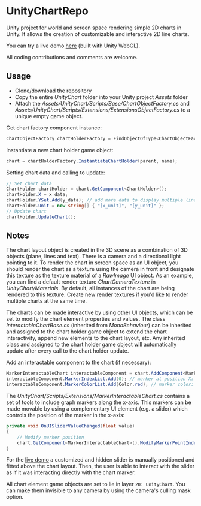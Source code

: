 # UnityChartRepo
Unity project for world and screen space rendering simple 2D charts in Unity. It allows the creation of customizable and interactive 2D line charts.

You can try a live demo [here](https://jromerao.github.io/UnityChartRepo/) (built with Unity WebGL).

All coding contributions and comments are welcome.

## Usage

* Clone/download the repository
* Copy the entire *UnityChart* folder into your Unity project *Assets* folder
* Attach the *Assets/UnityChart/Scripts/Base/ChartObjectFactory.cs* and *Assets/UnityChart/Scripts/Extensions/ExtensionsObjectFactory.cs* to a unique empty game object.

Get chart factory component instance:

 ```cs
 ChartObjectFactory chartHolderFactory = FindObjectOfType<ChartObjectFactory>();
 ```

 Instantiate a new chart holder game object:

 ```cs
 chart = chartHolderFactory.InstantiateChartHolder(parent, name);
 ```

 Setting chart data and calling to update:
 
 ```cs
 // Set chart data
 ChartHolder chartHolder = chart.GetComponent<ChartHolder>();
 chartHolder.X = x_data;
 chartHolder.YSet.Add(y_data); // add more data to display multiple lines in the same chart
 chartHolder.Unit = new string[] { "[x_unit]", "[y_unit]" };
 // Update chart
 chartHolder.UpdateChart();
 ```
 
## Notes

The chart layout object is created in the 3D scene as a combination of 3D objects (plane, lines and text). There is a camera and a directional light pointing to it.
To render the chart in screen space as an UI object, you should render the chart as a texture using the camera in front and designate this texture as the texture material of a *RawImage* UI object. As an example, you can find a default render texture *ChartCameraTexture* in *UnityChart/Materials*. By default, all instances of the chart are being rendered to this texture. Create new render textures if you'd like to render multiple charts at the same time.

The charts can be made interactive by using other UI objects, which can be set to modify the chart element properties and values. The class *InteractableChartBase.cs* (inherited from *MonoBehaviour*) can be inherited and assigned to the chart holder game object to extend the chart interactivity, append new elements to the chart layout, etc. Any inherited class and assigned to the chart holder game object will automatically update after every call to the chart holder update.

 Add an interactable component to the chart (if necessary):
 
 ```cs
 MarkerInteractableChart interactableComponent = chart.AddComponent<MarkerInteractableChart>(); // inherits from InteractableChartBase.cs
 interactableComponent.MarkerIndexList.Add(0); // marker at position X: 0
 interactableComponent.MarkerColorList.Add(Color.red); // marker color: red
 ```

The *UnityChart/Scripts/Extensions/MarkerInteractableChart.cs* contains a set of tools to include graph markers along the x-axis. This markers can be made movable by using a complementary UI element (e.g. a slider) which controls the position of the marker in the x-axis:

 ```cs
 private void OnUISliderValueChanged(float value)
 {
     // Modify marker position
     chart.GetComponent<MarkerInteractableChart>().ModifyMarkerPointIndex((int)value);
 }
 ```

For the [live demo](https://jromerao.github.io/UnityChartRepo/) a customized and hidden slider is manually positioned and fitted above the chart layout. Then, the user is able to interact with the slider as if it was interacting directly with the chart marker.

All chart element game objects are set to lie in layer `20: UnityChart`. You can make them invisible to any camera by using the camera's culling mask option.
